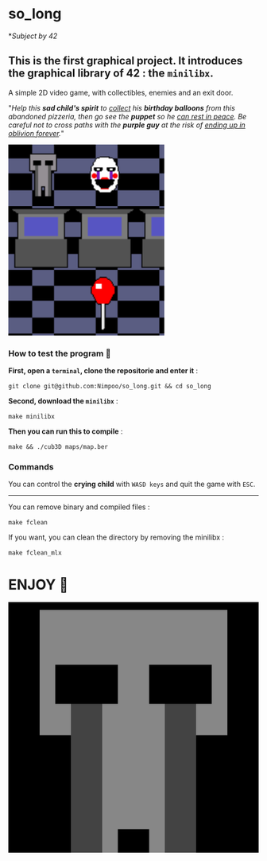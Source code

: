 # so_long
**Subject by 42*

## This is the first graphical project. It introduces the graphical library of 42 : the `minilibx`.

A simple 2D video game, with collectibles, enemies and an exit door.

"*Help this **sad child's spirit** to <ins>collect</ins> his **birthday balloons** from this abandoned pizzeria, then go see the **puppet** so he <ins>can rest in peace</ins>.
Be careful not to cross paths with the **purple guy** at the risk of <ins>ending up in oblivion forever</ins>.*"

![](./doc/game.png)

### How to test the program 👾

**First, open a `terminal`, clone the repositorie and enter it** :
```
git clone git@github.com:Nimpoo/so_long.git && cd so_long
```

**Second, download the `minilibx`** :
```
make minilibx
```

**Then you can run this to compile** :
```
make && ./cub3D maps/map.ber
```

### Commands
You can control the **crying child** with `WASD keys` and quit the game with `ESC`.

---

You can remove binary and compiled files :
```
make fclean
```
If you want, you can clean the directory by removing the minilibx :
```
make fclean_mlx
```

# ENJOY 🎈
![](./doc/crying_child.gif)
